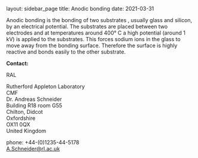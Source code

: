 layout: sidebar_page
title: Anodic bonding
date: 2021-03-31

Anodic bonding is the bonding of two substrates , usually glass and silicon, by an electrical potential. The substrates are placed between two electrodes and at temperatures around 400° C a high potential (around 1 kV) is applied to the substrates. This forces sodium ions in the glass to move away from the bonding surface. Therefore the surface is highly reactive and bonds easily to the other substrate.
<!--break-->
__Contact:__

RAL

Rutherford Appleton Laboratory  
CMF  
Dr. Andreas Schneider  
Building R18 room G55   
Chilton, Didcot  
Oxfordshire   
OX11 0QX   
United Kingdom

phone: +44-(0)1235-44-5178  
A.Schneider@rl.ac.uk